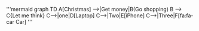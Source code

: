 '''mermaid
graph TD
A[Christmas] -->|Get money|B(Go shopping)
B --> C{Let me think}
C-->|one|D[Laptop]
C-->|Two|E[iPhone]
C-->|Three|F[fa:fa-car Car]
'''
